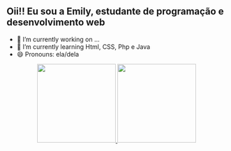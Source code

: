 ## Oii!! Eu sou a Emily, estudante de programação e desenvolvimento web

- 🔭 I’m currently working on ...
- 🌱 I’m currently learning Html, CSS, Php e Java
- 😄 Pronouns: ela/dela
<div align="center">
  <a href="https://github.com/EmilySouza127">
  <img height="180em" src="https://github-readme-stats.vercel.app/api?username=EmilySouza127&show_icons=true&theme=onedark&include_all_commits=true&count_private=true"/>
  <img height="180em" src="https://github-readme-stats.vercel.app/api/top-langs/?username=EmilySouza127&layout=compact&langs_count=7&theme=onedark"/>
</div>
  
##
